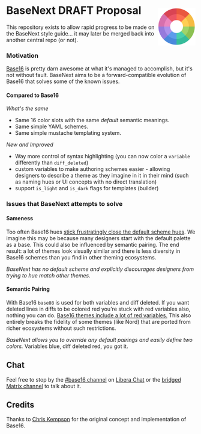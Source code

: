 # BaseNext DRAFT Proposal <img alt="Color wheel" src="./color_wheel.png" width="100" align="right" style="padding-top:0.6rem;">

This repository exists to allow rapid progress to be made on the BaseNext style guide... it may later be merged back into another central repo (or not).


### Motivation

[Base16](https://github.com/chriskempson/base16) is pretty darn awesome at what it's managed to accomplish, but it's not without fault.  BaseNext aims to be a forward-compatible evolution of Base16 that solves some of the known issues.


#### Compared to Base16

*What's the same*

- Same 16 color slots with the same _default_ semantic meanings.
- Same simple YAML schemes.
- Same simple mustache templating system.

*New and Improved*

- Way more control of syntax highlighting (you can now color a `variable` differently than `diff_deleted`)
- custom variables to make authoring schemes easier - allowing designers to describe a theme as they imagine in it in their mind (such as naming hues or UI concepts with no direct translation)
- support `is_light` and `is_dark` flags for templates (builder)


### Issues that BaseNext attempts to solve


#### Sameness

Too often Base16 hues [stick frustratingly close the default scheme hues](https://github.com/base16-project/base16/issues/10#issuecomment-1171593477).  We imagine this may be because many designers start with the default palette as a base. This could also be influenced by semantic pairing.  The end result: a lot of themes look visually similar and there is less diversity in Base16 schemes than you find in other theming ecosystems.

_BaseNext has no default scheme and explicitly discourages designers from trying to hue match other themes._


#### Semantic Pairing

With Base16 `base08` is used for both variables and diff deleted.  If you want deleted lines in diffs to be colored red you're stuck with red variables also, nothing you can do.  [Base16 themes include a lot of red variables.](https://github.com/base16-project/base16/issues/10)  This also entirely breaks the fidelity of some themes (like Nord) that are ported from richer ecosystems without such restrictions.

_BaseNext allows you to override any default pairings and easily define two colors._ Variables blue, diff deleted red, you got it.


## Chat

Feel free to stop by the [#base16 channel](https://web.libera.chat/#base16) on [Libera Chat](https://libera.chat/) or the [bridged Matrix channel](https://matrix.to/#/#base16:libera.chat) to talk about it.

## Credits

Thanks to [Chris Kempson](https://github.com/chriskempson) for the original concept and implementation of Base16.
